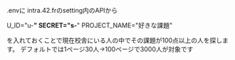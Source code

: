 .envに
intra.42.frのsetting内のAPIから

U_ID="u-****"
SECRET="s-****"
PROJECT_NAME="好きな課題"

を入れておくことで現在校舎にいる人の中でその課題が100点以上の人を探します。
デフォルトでは1ページ30人→100ページで3000人が対象です